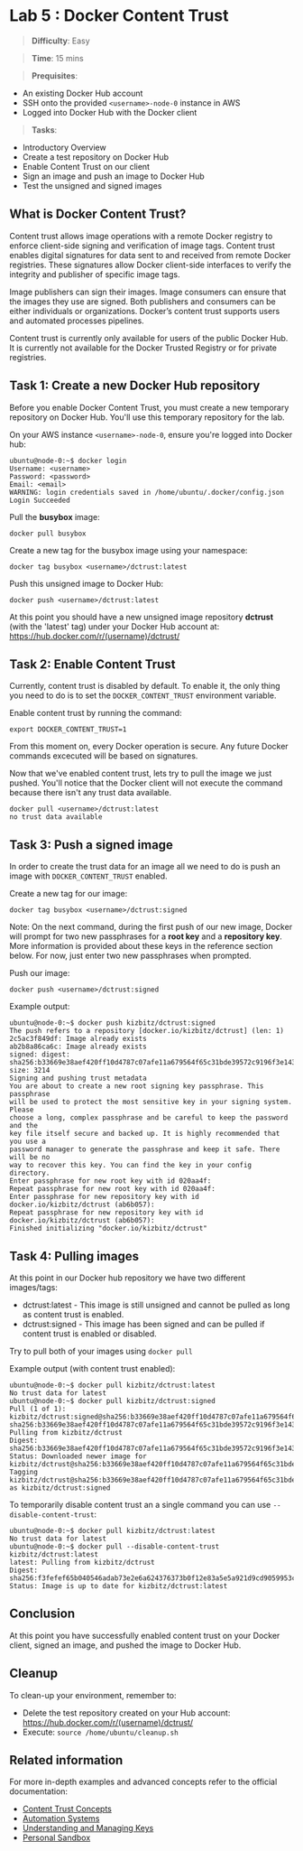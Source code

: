 # Lab 5 : Docker Content Trust

> **Difficulty**: Easy

> **Time**: 15 mins

> **Prequisites**:
>
* An existing Docker Hub account
* SSH onto the provided `<username>-node-0` instance in AWS
* Logged into Docker Hub with the Docker client

> **Tasks**:
>
- Introductory Overview
- Create a test repository on Docker Hub
- Enable Content Trust on our client
- Sign an image and push an image to Docker Hub
- Test the unsigned and signed images


## What is Docker Content Trust?

Content trust allows image operations with a remote Docker registry to enforce
client-side signing and verification of image tags. Content trust enables
digital signatures for data sent to and received from remote Docker registries.
These signatures allow Docker client-side interfaces to verify the integrity and
publisher of specific image tags.

Image publishers can sign their images. Image consumers can ensure that the
images they use are signed. Both publishers and consumers can be either
individuals or organizations. Docker’s content trust supports users and
automated processes pipelines.

Content trust is currently only available for users of the public Docker Hub. It
is currently not available for the Docker Trusted Registry or for private
registries.


## Task 1: Create a new Docker Hub repository

Before you enable Docker Content Trust, you must create a new temporary repository on Docker Hub. You'll use this temporary repository for the lab.

On your AWS instance `<username>-node-0`, ensure you're logged into Docker hub:

```
ubuntu@node-0:~$ docker login
Username: <username>
Password: <password>
Email: <email>
WARNING: login credentials saved in /home/ubuntu/.docker/config.json
Login Succeeded
```
Pull the **busybox** image:

`docker pull busybox`

Create a new tag for the busybox image using your namespace:

`docker tag busybox <username>/dctrust:latest`

Push this unsigned image to Docker Hub:

`docker push <username>/dctrust:latest`

At this point you should have a new unsigned image repository **dctrust** (with the 'latest' tag) under your Docker Hub account at: https://hub.docker.com/r/(username)/dctrust/

## Task 2: Enable Content Trust

Currently, content trust is disabled by default. To enable it, the only thing you need to do is to set the `DOCKER_CONTENT_TRUST` environment variable.

Enable content trust by running the command:

```
export DOCKER_CONTENT_TRUST=1
```

From this moment on, every Docker operation is secure. Any future Docker commands excecuted will be based on signatures.

Now that we've enabled content trust, lets try to pull the image we just pushed. You'll notice that the Docker client will not execute the command because there isn't any trust data available.

```
docker pull <username>/dctrust:latest
no trust data available
```

## Task 3: Push a signed image

In order to create the trust data for an image all we need to do is push an image with `DOCKER_CONTENT_TRUST` enabled.

Create a new tag for our image:

`docker tag busybox <username>/dctrust:signed`

Note: On the next command, during the first push of our new image, Docker will prompt for two new passphrases for a **root key** and a **repository key**. More information is provided about these keys in the reference section below. For now, just enter two new passphrases when prompted.

Push our image:

`docker push <username>/dctrust:signed`

Example output:

```
ubuntu@node-0:~$ docker push kizbitz/dctrust:signed
The push refers to a repository [docker.io/kizbitz/dctrust] (len: 1)
2c5ac3f849df: Image already exists
ab2b8a86ca6c: Image already exists
signed: digest: sha256:b33669e38aef420ff10d4787c07afe11a679564f65c31bde39572c9196f3e143 size: 3214
Signing and pushing trust metadata
You are about to create a new root signing key passphrase. This passphrase
will be used to protect the most sensitive key in your signing system. Please
choose a long, complex passphrase and be careful to keep the password and the
key file itself secure and backed up. It is highly recommended that you use a
password manager to generate the passphrase and keep it safe. There will be no
way to recover this key. You can find the key in your config directory.
Enter passphrase for new root key with id 020aa4f:
Repeat passphrase for new root key with id 020aa4f:
Enter passphrase for new repository key with id docker.io/kizbitz/dctrust (ab6b057):
Repeat passphrase for new repository key with id docker.io/kizbitz/dctrust (ab6b057):
Finished initializing "docker.io/kizbitz/dctrust"
```

## Task 4: Pulling images

At this point in our Docker hub repository we have two different images/tags:

- dctrust:latest - This image is still unsigned and cannot be pulled as long as content trust is enabled.
- dctrust:signed - This image has been signed and can be pulled if content trust is enabled or disabled.

Try to pull both of your images using `docker pull`

Example output (with content trust enabled):

```
ubuntu@node-0:~$ docker pull kizbitz/dctrust:latest
No trust data for latest
ubuntu@node-0:~$ docker pull kizbitz/dctrust:signed
Pull (1 of 1): kizbitz/dctrust:signed@sha256:b33669e38aef420ff10d4787c07afe11a679564f65c31bde39572c9196f3e143
sha256:b33669e38aef420ff10d4787c07afe11a679564f65c31bde39572c9196f3e143: Pulling from kizbitz/dctrust
Digest: sha256:b33669e38aef420ff10d4787c07afe11a679564f65c31bde39572c9196f3e143
Status: Downloaded newer image for kizbitz/dctrust@sha256:b33669e38aef420ff10d4787c07afe11a679564f65c31bde39572c9196f3e143
Tagging kizbitz/dctrust@sha256:b33669e38aef420ff10d4787c07afe11a679564f65c31bde39572c9196f3e143 as kizbitz/dctrust:signed
```

To temporarily disable content trust an a single command you can use `--disable-content-trust`:

```
ubuntu@node-0:~$ docker pull kizbitz/dctrust:latest
No trust data for latest
ubuntu@node-0:~$ docker pull --disable-content-trust kizbitz/dctrust:latest
latest: Pulling from kizbitz/dctrust
Digest: sha256:f3fefef65b040546adab73e2e6a624376373b0f12e83a5e5a921d9cd9059953c
Status: Image is up to date for kizbitz/dctrust:latest
```

## Conclusion

At this point you have successfully enabled content trust on your Docker client, signed an image, and pushed the image to Docker Hub.

## Cleanup

To clean-up your environment, remember to:

- Delete the test repository created on your Hub account: https://hub.docker.com/r/(username)/dctrust/
- Execute: `source /home/ubuntu/cleanup.sh`

## Related information

For more in-depth examples and advanced concepts refer to the official documentation:

- [Content Trust Concepts](https://docs.docker.com/security/trust/content_trust/)
- [Automation Systems](https://docs.docker.com/security/trust/trust_automation/)
- [Understanding and Managing Keys](https://docs.docker.com/security/trust/trust_key_mng/)
- [Personal Sandbox](https://docs.docker.com/security/trust/trust_sandbox/)
